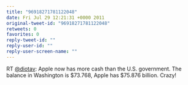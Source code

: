```yaml
---
title: "96918271781122048"
date: Fri Jul 29 12:21:31 +0000 2011
original-tweet-id: "96918271781122048"
retweets: 0
favorites: 0
reply-tweet-id: ""
reply-user-id: ""
reply-user-screen-name: ""
---
```

RT <a href="https://twitter.com/diotav">@diotav</a>: Apple now has more cash than the U.S. government. The balance in Washington is $73.768, Apple has $75.876 billion. Crazy!
